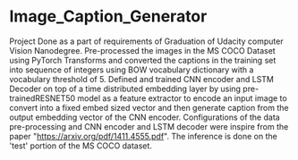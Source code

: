 # Image_Caption_Generator
Project Done as a part of requirements of Graduation of Udacity computer Vision Nanodegree. 
Pre-processed the images in the MS COCO Dataset using PyTorch Transforms and converted the captions in the training set into sequence of integers using BOW vocabulary dictionary with a vocabulary threshold of 5. Defined and trained CNN encoder and LSTM Decoder on top of a time distributed embedding layer by using pre-trainedRESNET50 model as a feature extractor to encode an input image to convert into a fixed embed sized vector and then generate caption from the output embedding vector of the CNN encoder. Configurations of the data pre-processing and CNN encoder and LSTM decoder were inspire from the paper "https://arxiv.org/pdf/1411.4555.pdf". The inference is done on the 'test' portion of the MS COCO dataset.


